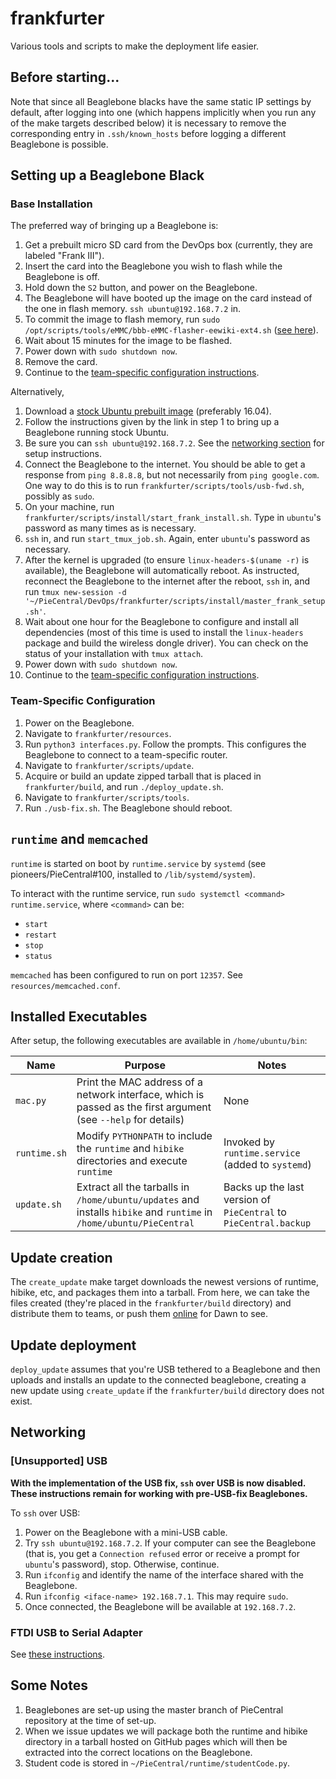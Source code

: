 # frankfurter
Various tools and scripts to make the deployment life easier.

## Before starting...
Note that since all Beaglebone blacks have the same static IP settings by default, after logging
into one (which happens implicitly when you run any of the make targets described below) it is
necessary to remove the corresponding entry in `.ssh/known_hosts` before logging a different Beaglebone
is possible.

## Setting up a Beaglebone Black

### Base Installation

The preferred way of bringing up a Beaglebone is:

1. Get a prebuilt micro SD card from the DevOps box (currently, they are labeled "Frank III").
2. Insert the card into the Beaglebone you wish to flash while the Beaglebone is off.
3. Hold down the `S2` button, and power on the Beaglebone.
4. The Beaglebone will have booted up the image on the card instead of the one in flash memory. `ssh ubuntu@192.168.7.2` in.
5. To commit the image to flash memory, run `sudo /opt/scripts/tools/eMMC/bbb-eMMC-flasher-eewiki-ext4.sh` ([see here](https://github.com/RobertCNelson/boot-scripts/tree/master/tools/eMMC)).
6. Wait about 15 minutes for the image to be flashed.
7. Power down with `sudo shutdown now`.
8. Remove the card.
9. Continue to the [team-specific configuration instructions](#team-specific-configuration).

Alternatively,

1. Download a [stock Ubuntu prebuilt image](http://elinux.org/BeagleBoardUbuntu#eMMC:_All_BeagleBone_Varients_with_eMMC) (preferably 16.04).
2. Follow the instructions given by the link in step 1 to bring up a Beaglebone running stock Ubuntu.
3. Be sure you can `ssh ubuntu@192.168.7.2`. See the [networking section](#networking) for setup instructions.
4. Connect the Beaglebone to the internet. You should be able to get a response from `ping 8.8.8.8`, but not necessarily from `ping google.com`. One way to do this is to run  `frankfurter/scripts/tools/usb-fwd.sh`, possibly as `sudo`.
5. On your machine, run `frankfurter/scripts/install/start_frank_install.sh`. Type in `ubuntu`'s password as many times as is necessary.
6. `ssh` in, and run `start_tmux_job.sh`. Again, enter `ubuntu`'s password as necessary.
7. After the kernel is upgraded (to ensure `linux-headers-$(uname -r)` is available), the Beaglebone will automatically reboot. As instructed, reconnect the Beaglebone to the internet after the reboot, `ssh` in, and run `tmux new-session -d '~/PieCentral/DevOps/frankfurter/scripts/install/master_frank_setup.sh'`.
8. Wait about one hour for the Beaglebone to configure and install all dependencies (most of this time is used to install the `linux-headers` package and build the wireless dongle driver). You can check on the status of your installation with `tmux attach`.
9. Power down with `sudo shutdown now`.
10. Continue to the [team-specific configuration instructions](#team-specific-configuration).

### Team-Specific Configuration

1. Power on the Beaglebone.
2. Navigate to `frankfurter/resources`.
3. Run `python3 interfaces.py`. Follow the prompts. This configures the Beaglebone to connect to a team-specific router.
4. Navigate to `frankfurter/scripts/update`.
5. Acquire or build an update zipped tarball that is placed in `frankfurter/build`, and run `./deploy_update.sh`.
6. Navigate to `frankfurter/scripts/tools`.
7. Run `./usb-fix.sh`. The Beaglebone should reboot.

## `runtime` and `memcached`

`runtime` is started on boot by `runtime.service` by `systemd` (see pioneers/PieCentral#100, installed to `/lib/systemd/system`).

To interact with the runtime service, run `sudo systemctl <command> runtime.service`, where `<command>` can be:
* `start`
* `restart`
* `stop`
* `status`

`memcached` has been configured to run on port `12357`. See `resources/memcached.conf`.

## Installed Executables

After setup, the following executables are available in `/home/ubuntu/bin`:

| Name         | Purpose                                                                                                            | Notes |
| ------------ | ------------------------------------------------------------------------------------------------------------------ | ----- |
| `mac.py`     | Print the MAC address of a network interface, which is passed as the first argument (see `--help` for details)     | None  |
| `runtime.sh` | Modify `PYTHONPATH` to include the `runtime` and `hibike` directories and execute `runtime`                        | Invoked by `runtime.service` (added to `systemd`) |
| `update.sh`  | Extract all the tarballs in `/home/ubuntu/updates` and installs `hibike` and `runtime` in `/home/ubuntu/PieCentral` | Backs up the last version of `PieCentral` to `PieCentral.backup` |

## Update creation
The `create_update` make target downloads the newest versions of runtime, hibike, etc, and packages them
into a tarball. From here, we can take the files created (they're placed in the
`frankfurter/build` directory) and distribute them to teams, or push them [online](https://pioneers.github.io/dawn/) for Dawn to see.

## Update deployment
`deploy_update` assumes that you're USB tethered to a Beaglebone and then uploads and installs an update
to the connected beaglebone, creating a new update using `create_update` if the `frankfurter/build` directory does not exist.

## Networking

### [Unsupported] USB

**With the implementation of the USB fix, `ssh` over USB is now disabled. These instructions remain for working with pre-USB-fix Beaglebones.**

To `ssh` over USB:

1. Power on the Beaglebone with a mini-USB cable.
2. Try `ssh ubuntu@192.168.7.2`. If your computer can see the Beaglebone (that is, you get a `Connection refused` error or receive a prompt for `ubuntu`'s password), stop. Otherwise, continue.
3. Run `ifconfig` and identify the name of the interface shared with the Beaglebone.
4. Run `ifconfig <iface-name> 192.168.7.1`. This may require `sudo`.
5. Once connected, the Beaglebone will be available at `192.168.7.2`.

### FTDI USB to Serial Adapter

See [these instructions](https://dave.cheney.net/2013/09/22/two-point-five-ways-to-access-the-serial-console-on-your-beaglebone-black).

## Some Notes
1. Beaglebones are set-up using the master branch of PieCentral repository at the time of set-up.
2. When we issue updates we will package both the runtime and hibike directory in a tarball hosted on GitHub pages which will then be extracted into the correct locations on the Beaglebone.
3. Student code is stored in `~/PieCentral/runtime/studentCode.py`.

